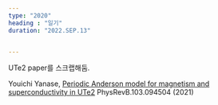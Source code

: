 ```yaml
---
type: "2020"
heading : "일기"
duration: "2022.SEP.13"


---
```

 


UTe2 paper를 스크랩해둠.

Youichi Yanase, [Periodic Anderson model for magnetism and superconductivity in UTe2](https://journals.aps.org/prb/pdf/10.1103/PhysRevB.103.094504) PhysRevB.103.094504 (2021)